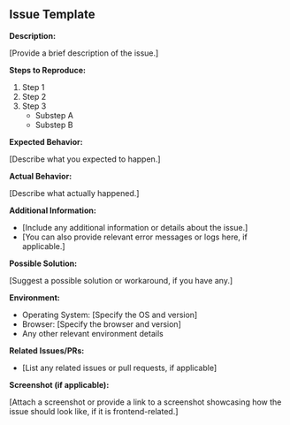 
## Issue Template

**Description:**

[Provide a brief description of the issue.]

**Steps to Reproduce:**

1. Step 1
2. Step 2
3. Step 3
   - Substep A
   - Substep B

**Expected Behavior:**

[Describe what you expected to happen.]

**Actual Behavior:**

[Describe what actually happened.]

**Additional Information:**

- [Include any additional information or details about the issue.]
- [You can also provide relevant error messages or logs here, if applicable.]

**Possible Solution:**

[Suggest a possible solution or workaround, if you have any.]

**Environment:**

- Operating System: [Specify the OS and version]
- Browser: [Specify the browser and version]
- Any other relevant environment details

**Related Issues/PRs:**

- [List any related issues or pull requests, if applicable]

**Screenshot (if applicable):**

[Attach a screenshot or provide a link to a screenshot showcasing how the issue should look like, if it is frontend-related.]